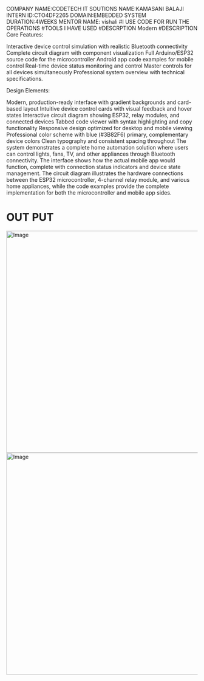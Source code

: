 COMPANY NAME:CODETECH IT SOUTIONS
NAME:KAMASANI BALAJI  
INTERN ID:CTO4DF2265 
DOMAIN:EMBEDDED SYSTEM
DURATION:4WEEKS
MENTOR NAME: vishali
#I USE CODE FOR RUN THE OPERATIONS #TOOLS I HAVE USED #DESCRPTION Modern
#DESCRIPTION
Core Features:

Interactive device control simulation with realistic Bluetooth connectivity
Complete circuit diagram with component visualization
Full Arduino/ESP32 source code for the microcontroller
Android app code examples for mobile control
Real-time device status monitoring and control
Master controls for all devices simultaneously
Professional system overview with technical specifications.

Design Elements:

Modern, production-ready interface with gradient backgrounds and card-based layout
Intuitive device control cards with visual feedback and hover states
Interactive circuit diagram showing ESP32, relay modules, and connected devices
Tabbed code viewer with syntax highlighting and copy functionality
Responsive design optimized for desktop and mobile viewing
Professional color scheme with blue (#3B82F6) primary, complementary device colors
Clean typography and consistent spacing throughout
The system demonstrates a complete home automation solution where users can control lights, fans, TV, and other appliances through Bluetooth connectivity. The interface shows how the actual mobile app would function, complete with connection status indicators and device state management. The circuit diagram illustrates the hardware connections between the ESP32 microcontroller, 4-channel relay module, and various home appliances, while the code examples provide the complete implementation for both the microcontroller and mobile app sides.

# OUT PUT
<img width="1089" height="584" alt="Image" src="https://github.com/user-attachments/assets/1338f85c-7d88-41f5-9000-803c38ae8f2b" />
<img width="1089" height="584" alt="Image" src="https://github.com/user-attachments/assets/1338f85c-7d88-41f5-9000-803c38ae8f2b" />

